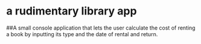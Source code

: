 # a rudimentary library app

##A small console application that lets the user calculate the cost of renting a book by inputting its type and the date of rental and return.
